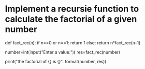 # Implement a recursie function to calculate the factorial of a given number

def fact_rec(n):
 if n==0 or n==1:
   return 1
 else:
   return n*fact_rec(n-1)

number=int(input("Enter a value:"))
res=fact_rec(number)

print("the factorial of {} is {}". format(number, res))

<!---
amma1234567/amma1234567 is a ✨ special ✨ repository because its `README.md` (this file) appears on your GitHub profile.
You can click the Preview link to take a look at your changes.
--->
